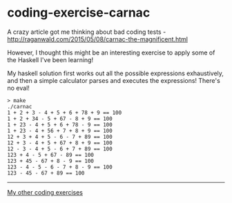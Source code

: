 # coding-exercise-carnac
A crazy article got me thinking about bad coding tests - http://raganwald.com/2015/05/08/carnac-the-magnificent.html

However, I thought this might be an interesting exercise to apply some of the Haskell I've been learning!

My haskell solution first works out all the possible expressions exhaustively, and then a simple calculator parses and executes the expressions! There's no eval!

    > make
    ./carnac
    1 + 2 + 3 - 4 + 5 + 6 + 78 + 9 == 100
    1 + 2 + 34 - 5 + 67 - 8 + 9 == 100
    1 + 23 - 4 + 5 + 6 + 78 - 9 == 100
    1 + 23 - 4 + 56 + 7 + 8 + 9 == 100
    12 + 3 + 4 + 5 - 6 - 7 + 89 == 100
    12 + 3 - 4 + 5 + 67 + 8 + 9 == 100
    12 - 3 - 4 + 5 - 6 + 7 + 89 == 100
    123 + 4 - 5 + 67 - 89 == 100
    123 + 45 - 67 + 8 - 9 == 100
    123 - 4 - 5 - 6 - 7 + 8 - 9 == 100
    123 - 45 - 67 + 89 == 100

----
[My other coding exercises](https://github.com/search?q=user%3Apokle+coding-exercise)
